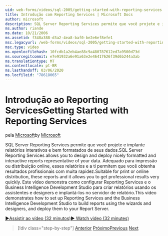 ```yaml
---
uid: web-forms/videos/sql-2005/getting-started-with-reporting-services
title: Introdução com Reporting Services | Microsoft Docs
author: microsoft
description: SQL Server Reporting Services permite que você projete e implante relatórios interativos e bem formatados de seus dados. Adequado para impressão ou somente...
ms.author: riande
ms.date: 10/21/2006
ms.assetid: f348a388-d3a2-4ea8-baf0-be2e6ef8efe1
msc.legacyurl: /web-forms/videos/sql-2005/getting-started-with-reporting-services
msc.type: video
ms.openlocfilehash: 10fcdb1a2eb4ae88c9a480787612ed7a9500d73d
ms.sourcegitcommit: e7e91932a6e91a63e2e46417626f39d6b244a3ab
ms.translationtype: MT
ms.contentlocale: pt-BR
ms.lasthandoff: 03/06/2020
ms.locfileid: "78618065"
---
```

# <a name="getting-started-with-reporting-services"></a><span data-ttu-id="0415e-104">Introdução ao Reporting Services</span><span class="sxs-lookup"><span data-stu-id="0415e-104">Getting Started with Reporting Services</span></span>

<span data-ttu-id="0415e-105">pela [Microsoft](https://github.com/microsoft)</span><span class="sxs-lookup"><span data-stu-id="0415e-105">by [Microsoft](https://github.com/microsoft)</span></span>

<span data-ttu-id="0415e-106">SQL Server Reporting Services permite que você projete e implante relatórios interativos e bem formatados de seus dados.</span><span class="sxs-lookup"><span data-stu-id="0415e-106">SQL Server Reporting Services allows you to design and deploy nicely formatted and interactive reports representative of your data.</span></span> <span data-ttu-id="0415e-107">Adequado para impressão ou distribuição online, esses relatórios e a ti permitem que você obtenha resultados profissionais com muita rapidez.</span><span class="sxs-lookup"><span data-stu-id="0415e-107">Suitable for print or online distribution, these reports and it allows you to get professional results very quickly.</span></span> <span data-ttu-id="0415e-108">Este vídeo demonstra como configurar Reporting Services e o Business Intelligence Development Studio para criar relatórios usando os assistentes e designers e implantá-los no servidor de relatório.</span><span class="sxs-lookup"><span data-stu-id="0415e-108">This video demonstrates how to set up Reporting Services and the Business Intelligence Development Studio to build reports using the wizards and designers, and deploy them to your Report Server.</span></span>

[<span data-ttu-id="0415e-109">&#9654;Assistir ao vídeo (32 minutos)</span><span class="sxs-lookup"><span data-stu-id="0415e-109">&#9654; Watch video (32 minutes)</span></span>](https://channel9.msdn.com/Blogs/ASP-NET-Site-Videos/getting-started-with-reporting-services)

> [!div class="step-by-step"]
> <span data-ttu-id="0415e-110">[Anterior](using-sql-server-management-studio.md)
> [Próximo](building-and-customizing-reports-in-business-intelligence-development-studio.md)</span><span class="sxs-lookup"><span data-stu-id="0415e-110">[Previous](using-sql-server-management-studio.md)
[Next](building-and-customizing-reports-in-business-intelligence-development-studio.md)</span></span>
